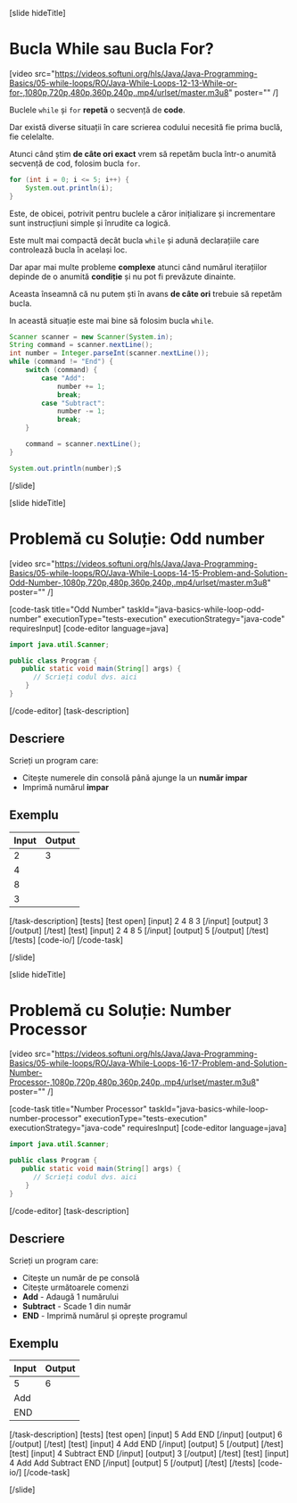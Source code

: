 [slide hideTitle]
# Bucla While sau Bucla For?

[video src="https://videos.softuni.org/hls/Java/Java-Programming-Basics/05-while-loops/RO/Java-While-Loops-12-13-While-or-for-,1080p,720p,480p,360p,240p,.mp4/urlset/master.m3u8" poster="" /]

Buclele `while` și `for` **repetă** o secvență de **code**.

Dar există diverse situații în care scrierea codului necesită fie prima buclă, fie celelalte. 

Atunci când știm **de câte ori exact** vrem să repetăm bucla într-o anumită secvență de cod, folosim bucla  `for`.
```java live
for (int i = 0; i <= 5; i++) {
    System.out.println(i);
}
```

Este, de obicei, potrivit pentru buclele a căror inițializare și incrementare sunt instrucțiuni simple și înrudite ca logică. 

Este mult mai compactă decât bucla `while` și adună declarațiile care controlează bucla în același loc. 

Dar apar mai multe probleme **complexe** atunci când numărul iterațiilor  depinde de o anumită **condiție** și nu pot fi prevăzute dinainte.

Aceasta înseamnă că nu putem ști în avans **de câte ori** trebuie să repetăm bucla. 

In această situație este mai bine să folosim bucla `while`.

```java live
Scanner scanner = new Scanner(System.in);
String command = scanner.nextLine();
int number = Integer.parseInt(scanner.nextLine());
while (command != "End") {
    switch (command) {
        case "Add":
            number += 1;
            break;
        case "Subtract":
            number -= 1;
            break;
    }

    command = scanner.nextLine();
}

System.out.println(number);S
```
[/slide]

[slide hideTitle]
# Problemă cu Soluție: Odd number

[video src="https://videos.softuni.org/hls/Java/Java-Programming-Basics/05-while-loops/RO/Java-While-Loops-14-15-Problem-and-Solution-Odd-Number-,1080p,720p,480p,360p,240p,.mp4/urlset/master.m3u8" poster="" /]

[code-task title="Odd Number" taskId="java-basics-while-loop-odd-number" executionType="tests-execution" executionStrategy="java-code" requiresInput]
[code-editor language=java]
```java
import java.util.Scanner;

public class Program {
   public static void main(String[] args) {
      // Scrieți codul dvs. aici
    }
}
```
[/code-editor]
[task-description]
## Descriere
Scrieți un program care:

* Citește numerele din consolă până ajunge la un **număr impar**
* Imprimă numărul **impar** 

## Exemplu

| **Input** | **Output** |
| ---- | ---- |
| 2 | 3 |
| 4 |
| 8 |
| 3 |

[/task-description]
[tests]
[test open]
[input]
2
4
8
3
[/input]
[output]
3
[/output]
[/test]
[test]
[input]
2
4
8
5
[/input]
[output]
5
[/output]
[/test]
[/tests]
[code-io/]
[/code-task]

[/slide]


[slide hideTitle]
# Problemă cu Soluție: Number Processor

[video src="https://videos.softuni.org/hls/Java/Java-Programming-Basics/05-while-loops/RO/Java-While-Loops-16-17-Problem-and-Solution-Number-Processor-,1080p,720p,480p,360p,240p,.mp4/urlset/master.m3u8" poster="" /]

[code-task title="Number Processor" taskId="java-basics-while-loop-number-processor" executionType="tests-execution" executionStrategy="java-code" requiresInput]
[code-editor language=java]
```java
import java.util.Scanner;

public class Program {
   public static void main(String[] args) {
      // Scrieți codul dvs. aici
    }
}
```
[/code-editor]
[task-description]
## Descriere
Scrieți un program care:

* Citește un număr de pe consolă 
* Citește următoarele comenzi
* **Add** - Аdaugă 1 numărului
* **Subtract** - Scade 1 din număr
* **END** -  Imprimă numărul și oprește programul

## Exemplu

| **Input** | **Output** |
| ---- | ---- |
| 5 | 6 |
| Add |
| END |

[/task-description]
[tests]
[test open]
[input]
5
Add
END
[/input]
[output]
6
[/output]
[/test]
[test]
[input]
4
Add
END
[/input]
[output]
5
[/output]
[/test]
[test]
[input]
4
Subtract
END
[/input]
[output]
3
[/output]
[/test]
[test]
[input]
4
Add
Add
Subtract
END
[/input]
[output]
5
[/output]
[/test]
[/tests]
[code-io/]
[/code-task]

[/slide]

